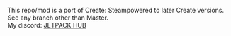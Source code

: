 This repo/mod is a port of Create: Steampowered to later Create versions.  
See any branch other than Master.  
My discord: <a href="https://discord.gg/JzAQPX7kDR">JETPACK HUB</a>
